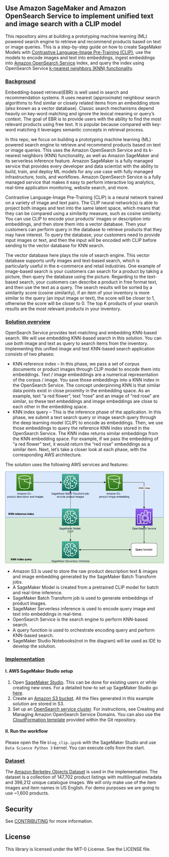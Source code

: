## Use Amazon SageMaker and Amazon OpenSearch Service to implement unified text and image search with a CLIP model 


This repository aims at building a prototyping machine learning (ML) powered search engine to retrieve and recommend products based on text or image queries. This is a step-by-step guide on how to create SageMaker Models with [Contrastive Language-Image Pre-Training (CLIP)](https://openai.com/blog/clip/), use the models to encode images and text into embeddings, ingest embeddings into [Amazon OpenSearch Service](https://aws.amazon.com/opensearch-service/) index, and query the index using OpenSearch Service [k-nearest neighbors (KNN) functionality](https://docs.aws.amazon.com/opensearch-service/latest/developerguide/knn.html).


### <ins> Background </ins>

Embedding-based retrieval(EBR) is well used in search and recommendation systems. It uses nearest (approximate) neighbour search algorithms to find similar or closely related items from an embedding store (also known as a vector database). Classic search mechanisms depend heavily on key-word matching and ignore the lexical meaning or query’s context. The goal of EBR is to provide users with the ability to find the most relevant products using free text. It is popular because compared with key-word matching it leverages semantic concepts in retrieval process. 

In this repo, we focus on building a prototyping machine learning (ML) powered search engine to retrieve and recommend products based on text or image queries. This uses the Amazon OpenSearch Service and its k-nearest neighbors (KNN) functionality, as well as Amazon SageMaker and its serverless inference feature. Amazon SageMaker is a fully managed service that provides every developer and data scientist with the ability to build, train, and deploy ML models for any use case with fully managed infrastructure, tools, and workflows. Amazon OpenSearch Service is a fully managed service that makes it easy to perform interactive log analytics, real-time application monitoring, website search, and more.

Contrastive Language-Image Pre-Training (CLIP) is a neural network trained on a variety of image and text pairs. The CLIP neural network(s) is able to project both images and text into the same latent space, which means that they can be compared using a similarity measure, such as cosine similarity. 
You can use CLIP to encode your products’ images or description into embeddings, and then store them into a vector database. Then your customers can perform query in the database to retrieve products that they may have interest. To query the database, your customers need to provide input images or text, and then the input will be encoded with CLIP before sending to the vector database for KNN search. 

The vector database here plays the role of search engine. This vector database supports unify images and text-based search, which is particularly useful in the e-commerce and retail industries. One example of image-based search is your customers can search for a product by taking a picture, then query the database using the picture. Regarding to the text-based search, your customers can describe a product in free format text, and then use the text as a query.  The search results will be sorted by a similarity score (cosine similarity), if an item of your inventory is more similar to the query (an input image or text), the score will be closer to 1, otherwise the score will be closer to 0.  The top K products of your search results are the most relevant products in your inventory. 


### <ins> Solution overview </ins>

OpenSearch Service provides text-matching and embedding KNN-based search. We will use embedding KNN-based search in this solution. You can use both image and text as query to search items from the inventory. Implementing this unified image and test KNN-based search application consists of two phases:
- KNN reference index – In this phase, we pass a set of corpus documents or product images through CLIP model to encode them into embeddings. Text / image embeddings are a numerical representation of the corpus / image. You save those embeddings into a KNN index in the OpenSearch Service. The concept underpinning KNN is that similar data points exist in close proximity in the embedding space. As an example, text “a red flower”, text “rose” and an image of “red rose” are similar, so these text embeddings and image embeddings are close to each other in the embedding space.
- KNN index query – This is the inference phase of the application. In this phase, we submit a text search query or image search query through the deep learning model (CLIP) to encode as embeddings. Then, we use those embeddings to query the reference KNN index stored in the OpenSearch Service. The KNN index returns similar embeddings from the KNN embedding space. For example, if we pass the embedding of “a red flower” text, it would return the “red rose” embeddings as a similar item.
Next, let’s take a closer look at each phase, with the corresponding AWS architecture.

The solution uses the following AWS services and features:

![alt text](pictures/blog.drawio.png)
- Amazon S3 is used to store the raw product description text & images and image embedding generated by the SageMaker Batch Transform jobs. 
- A SageMaker Model is created from a pretrained CLIP model for batch and real-time inference. 
- SageMaker Batch Transform job is used to generate embeddings of product images.  
- SageMaker Serverless inference is used to encode query image and text into embeddings in real-time. 
- OpenSearch Service is the search engine to perform KNN-based search. 
- A query function is used to orchestrate encoding query and perform KNN-based search.
- SageMaker Studio Notebooks(not in the diagram) will be used as IDE to develop the solution.

### <ins> Implementation </ins>

#### I. AWS SageMaker Studio setup

1.  Open [SageMaker Studio](https://docs.aws.amazon.com/sagemaker/latest/dg/studio.html). This can be done for existing users or while creating new ones. For a detailed how-to set up SageMaker Studio go [here](https://docs.aws.amazon.com/sagemaker/latest/dg/onboard-quick-start.html).
2. Create an [Amazon S3 bucket](https://docs.aws.amazon.com/AmazonS3/latest/userguide/create-bucket-overview.html). All the files generated in this example solution are stored in S3.
3. Set up an [OpenSearch service cluster](https://docs.aws.amazon.com/opensearch-service/latest/developerguide/createupdatedomains.html). For instructions, see Creating and Managing Amazon OpenSearch Service Domains. You can also use the [CloudFormation template](./opensearch.yml) provided within the Git repository.

#### II. Run the workflow

Please open the file `blog_clip.ipynb` with the SageMaker Studio and use `Data Science Python 3` kernel. You can execute cells from the start.

### <ins> Dataset </ins>

The [Amazon Berkeley Objects Dataset](https://registry.opendata.aws/amazon-berkeley-objects/) is used in the implementation. The dataset is a collection of 147,702 product listings with multilingual metadata and 398,212 unique catalogue images. We will only make use of the item images and item names in US English. For demo purposes we are going to use ~1,600 products.

## Security

See [CONTRIBUTING](CONTRIBUTING.md#security-issue-notifications) for more information.

## License

This library is licensed under the MIT-0 License. See the LICENSE file.

